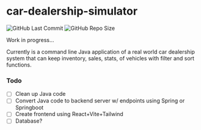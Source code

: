 # car-dealership-simulator

![GitHub Last Commit](https://img.shields.io/github/last-commit/anthfgreco/car-dealership-simulator)
![GitHub Repo Size](https://img.shields.io/github/repo-size/anthfgreco/car-dealership-simulator)


Work in progress...

Currently is a command line Java application of a real world car dealership system that can keep inventory, sales, stats, of vehicles with filter and sort functions.

### Todo

- [ ] Clean up Java code
- [ ] Convert Java code to backend server w/ endpoints using Spring or Springboot
- [ ] Create frontend using React+Vite+Tailwind
- [ ] Database?

<!--
### Done ✓

- [x] Create my first TODO.md
-->
